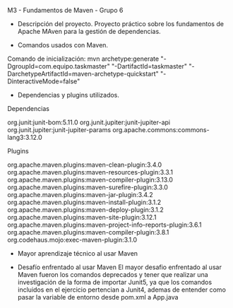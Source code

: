 M3 - Fundamentos de Maven - Grupo 6

- Descripción del proyecto.
  Proyecto práctico sobre los fundamentos de Apache MAven para la gestión de dependencias.

- Comandos usados con Maven.

Comando de inicialización:
mvn archetype:generate "-DgroupId=com.equipo.taskmaster" "-DartifactId=taskmaster" "-DarchetypeArtifactId=maven-archetype-quickstart" "-DinteractiveMode=false"

- Dependencias y plugins utilizados.

Dependencias

org.junit:junit-bom:5.11.0 
org.junit.jupiter:junit-jupiter-api 
org.junit.jupiter:junit-jupiter-params 
org.apache.commons:commons-lang3:3.12.0

Plugins

org.apache.maven.plugins:maven-clean-plugin:3.4.0
org.apache.maven.plugins:maven-resources-plugin:3.3.1
org.apache.maven.plugins:maven-compiler-plugin:3.13.0
org.apache.maven.plugins:maven-surefire-plugin:3.3.0
org.apache.maven.plugins:maven-jar-plugin:3.4.2
org.apache.maven.plugins:maven-install-plugin:3.1.2
org.apache.maven.plugins:maven-deploy-plugin:3.1.2
org.apache.maven.plugins:maven-site-plugin:3.12.1
org.apache.maven.plugins:maven-project-info-reports-plugin:3.6.1
org.apache.maven.plugins:maven-compiler-plugin:3.8.1
org.codehaus.mojo:exec-maven-plugin:3.1.0

- Mayor aprendizaje técnico al usar Maven

- Desafío enfrentado al usar Maven
El mayor desafio enfrentado al usar Maven fueron los comandos deprecados y tener que realizar una investigación de la forma de importar Junit5, ya que los comandos incluidos en el ejercicio pertencian a Junit4, ademas de entender como pasar la variable de entorno desde pom.xml a App.java